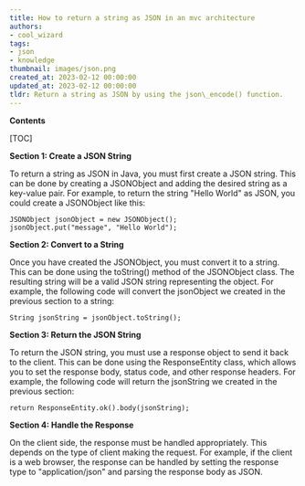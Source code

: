 ```yaml
---
title: How to return a string as JSON in an mvc architecture
authors:
- cool_wizard
tags:
- json
- knowledge
thumbnail: images/json.png
created_at: 2023-02-12 00:00:00
updated_at: 2023-02-12 00:00:00
tldr: Return a string as JSON by using the json\_encode() function.
---
```


**Contents**

[TOC]

**Section 1: Create a JSON String**

To return a string as JSON in Java, you must first create a JSON string. This can be done by creating a JSONObject and adding the desired string as a key-value pair. For example, to return the string "Hello World" as JSON, you could create a JSONObject like this:

```
JSONObject jsonObject = new JSONObject();
jsonObject.put("message", "Hello World");
```

**Section 2: Convert to a String**

Once you have created the JSONObject, you must convert it to a string. This can be done using the toString() method of the JSONObject class. The resulting string will be a valid JSON string representing the object. For example, the following code will convert the jsonObject we created in the previous section to a string:

```
String jsonString = jsonObject.toString();
```

**Section 3: Return the JSON String**

To return the JSON string, you must use a response object to send it back to the client. This can be done using the ResponseEntity class, which allows you to set the response body, status code, and other response headers. For example, the following code will return the jsonString we created in the previous section:

```
return ResponseEntity.ok().body(jsonString);
```

**Section 4: Handle the Response**

On the client side, the response must be handled appropriately. This depends on the type of client making the request. For example, if the client is a web browser, the response can be handled by setting the response type to "application/json" and parsing the response body as JSON.
